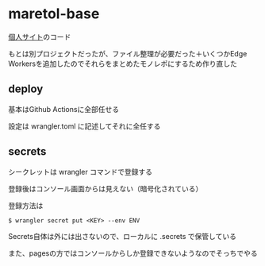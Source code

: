# maretol-base

[個人サイト](https://www.maretol.xyz)のコード

もとは別プロジェクトだったが、ファイル整理が必要だった＋いくつかEdge Workersを追加したのでそれらをまとめたモノレポにするため作り直した

## deploy

基本はGithub Actionsに全部任せる

設定は wrangler.toml に記述してそれに全任する

## secrets

シークレットは wrangler コマンドで登録する

登録後はコンソール画面からは見えない（暗号化されている）

登録方法は

```
$ wrangler secret put <KEY> --env ENV
```

Secrets自体は外には出さないので、ローカルに .secrets で保管している

また、pagesの方ではコンソールからしか登録できないようなのでそっちでやる
